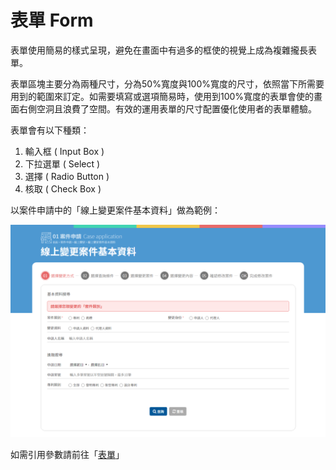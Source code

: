 # 表單 Form

表單使用簡易的樣式呈現，避免在畫面中有過多的框使的視覺上成為複雜攏長表單。

表單區塊主要分為兩種尺寸，分為50%寬度與100%寬度的尺寸，依照當下所需要用到的範圍來訂定。如需要填寫或選項簡易時，使用到100%寬度的表單會使的畫面右側空洞且浪費了空間。有效的運用表單的尺寸配置優化使用者的表單體驗。

表單會有以下種類：

1. 輸入框 \( Input Box \)
2. 下拉選單 \( Select \)
3. 選擇 \( Radio Button \)
4. 核取 \( Check Box \)

以案件申請中的「線上變更案件基本資料」做為範例：

![](../.gitbook/assets/page_form.png)

如需引用參數請前往「[表單](../yuan-jian-component/biao-chan.md)」

